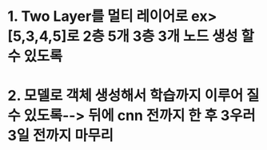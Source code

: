 <h1>1. Two Layer를 멀티 레이어로 ex> [5,3,4,5]로 2층 5개 3층 3개 노드 생성 할 수 있도록</h1>

<h1>2. 모델로 객체 생성해서 학습까지 이루어 질 수 있도록--> 뒤에  cnn 전까지 한 후 3우러 3일 전까지 마무리 </h1>